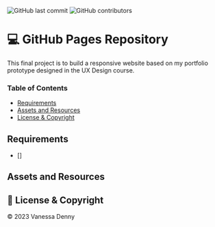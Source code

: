 ![GitHub last commit](https://img.shields.io/github/last-commit/vanessaidenny/portfolio?color=blueviolet&style=plastic)
![GitHub contributors](https://img.shields.io/github/contributors/vanessaidenny/portfolio?color=brightgreen&style=plastic)

# 💻 GitHub Pages Repository

This final project is to build a responsive website based on my portfolio prototype designed in the UX Design course.

### Table of Contents

- [Requirements](#requirements)
- [Assets and Resources](#resources)
- [License & Copyright](#license-&-copyright)

## Requirements

<a name="requirements"></a>

- []

## Assets and Resources

<a name="resources"></a>

## 📌 License & Copyright

<a name="license-&-copyright"></a>

&copy; 2023 Vanessa Denny

